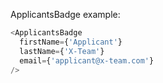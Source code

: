 
ApplicantsBadge example:

```js
<ApplicantsBadge
  firstName={'Applicant'}
  lastName={'X-Team'}
  email={'applicant@x-team.com'}
/>
```
